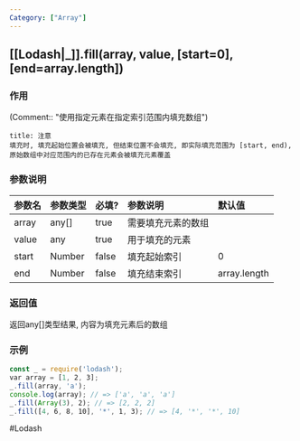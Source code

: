 ```yaml
---
Category: ["Array"]
---
```

## [[Lodash|_]].fill(array, value, \[start=0\], \[end=array.length\])
### 作用
(Comment:: "使用指定元素在指定索引范围内填充数组")

```ad-warning
title: 注意
填充时, 填充起始位置会被填充, 但结束位置不会填充, 即实际填充范围为 [start, end), 原始数组中对应范围内的已存在元素会被填充元素覆盖
```

### 参数说明
| 参数名 | 参数类型 | 必填? | 参数说明           | 默认值       |
|:------ |:-------- |:----- |:------------------ |:------------ |
| array  | any[]    | true  | 需要填充元素的数组 |              |
| value  | any      | true  | 用于填充的元素     |              |
| start  | Number   | false | 填充起始索引       | 0            |
| end    | Number   | false | 填充结束索引       | array.length | 

### 返回值
返回any[]类型结果, 内容为填充元素后的数组

### 示例
```javascript
const _ = require('lodash');
var array = [1, 2, 3];
_.fill(array, 'a');
console.log(array); // => ['a', 'a', 'a']
_.fill(Array(3), 2); // => [2, 2, 2]
_.fill([4, 6, 8, 10], '*', 1, 3); // => [4, '*', '*', 10]
```

#Lodash 